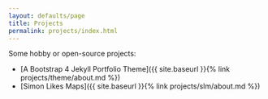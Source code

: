 ```yaml
---
layout: defaults/page
title: Projects
permalink: projects/index.html
---
```


Some hobby or open-source projects:

- [A Bootstrap 4 Jekyll Portfolio Theme]({{ site.baseurl }}{% link projects/theme/about.md %})
- [Simon Likes Maps]({{ site.baseurl }}{% link projects/slm/about.md %})